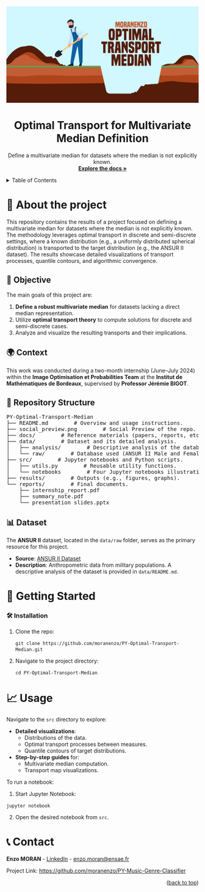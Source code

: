 <a id="readme-top"></a>


<!-- PROJECT LOGO -->
<br />
<div align="center">
  <a href="https://github.com/moranenzo/PY-Optimal-Transport-Median">
    <img src="social_preview.png">
  </a>

<h1 align="center">Optimal Transport for Multivariate Median Definition</h3>

  <p>
    Define a multivariate median for datasets where the median is not explicitly known.
    <br />
    <a href="https://github.com/moranenzo/PY-Music-Genre-Classifier"><strong>Explore the docs »</strong></a>
    <br />
  </p>
</div>


<!-- TABLE OF CONTENTS -->
<details>
  <summary>Table of Contents</summary>
  <ol>
    <li>
      <a href="#about-the-project">📄 About The Project</a>
      <ul>
	<li><a href="#objective">🎯 Objective</a></li>
	<li><a href="#context">🌍 Context</a></li>
        <li><a href="#repository-structure">📁 Repository Structure</a></li>
        <li><a href="#dataset">📊 Dataset</a></li>
      </ul>
    </li>
    <li>
      <a href="#getting-started">🚀 Getting Started</a>
      <ul>
        <li><a href="#installation">🛠️ Installation</a></li>
      </ul>
    </li>
    <li><a href="#usage">📈 Usage</a></li>
    <li><a href="#contact">📞 Contact</a></li>
  </ol>
</details>



<!-- ABOUT THE PROJECT -->
<h1 id="about-the-project">📄 About the project</h1>

<p>
This repository contains the results of a project focused on defining a multivariate median for datasets where the median is not explicitly known. The methodology leverages optimal transport in discrete and semi-discrete settings, where a known distribution (e.g., a uniformly distributed spherical distribution) is transported to the target distribution (e.g., the ANSUR II dataset).
The results showcase detailed visualizations of transport processes, quantile contours, and algorithmic convergence.
</p>


<!-- OBJECTIVE -->
<h2 id="objective">🎯 Objective</h2>
<p>The main goals of this project are:</p>
<ol>
  <li><strong>Define a robust multivariate median</strong> for datasets lacking a direct median representation.</li>
  <li>Utilize <strong>optimal transport theory</strong> to compute solutions for discrete and semi-discrete cases.</li>
  <li>Analyze and visualize the resulting transports and their implications.</li>
</ol>


<!-- CONTEXT -->
<h2 id="context">🌍 Context</h2>
<p>
This work was conducted during a two-month internship (June–July 2024) within the <strong>Image Optimisation et Probabilities Team</strong> at the <strong>Institut de Mathématiques de Bordeaux</strong>, supervised by <strong>Professor Jérémie BIGOT</strong>.
</p>


<!-- REPOSITORY STRUCTURE -->
<h2 id="repository-structure">📁 Repository Structure</h2>
<pre>
PY-Optimal-Transport-Median
├── README.md        # Overview and usage instructions.
├── social_preview.png        # Social Preview of the repo.
├── docs/        # Reference materials (papers, reports, etc.).
├── data/        # Dataset and its detailed analysis.
│   ├── analysis/        # Descriptive analysis of the database variables.
│   └── raw/        # Database used (ANSUR II Male and Female)
├── src/        # Jupyter notebooks and Python scripts.
│   ├── utils.py        # Reusable utility functions.
│   └── notebooks        # Four Jupyter notebooks illustrating key processes.
├── results/        # Outputs (e.g., figures, graphs).
└── reports/        # Final documents.
    ├── internship_report.pdf
    ├── summary_note.pdf
    └── presentation_slides.pptx
</pre>


<!-- DATASET -->
<h2 id="dataset">📊 Dataset</h2>
<p>The <strong>ANSUR II</strong> dataset, located in the <code>data/raw</code> folder, serves as the primary resource for this project.</p>

<ul>
  <li><strong>Source</strong>: <a href="https://www.openicpsr.org/openicpsr/project/120028/version/V1/view">ANSUR II Dataset</a></li>
  <li><strong>Description</strong>: Anthropometric data from military populations. A descriptive analysis of the dataset is provided in <code>data/README.md</code>.</li>
</ul>



<!-- GETTING STARTED -->
<h1 id="getting-started">🚀 Getting Started</h1>


<!-- INSTALLATION -->
<h3 id="installation">🛠️ Installation</h3>
<ol>
  <li>Clone the repo:
    <pre><code>git clone https://github.com/moranenzo/PY-Optimal-Transport-Median.git</code></pre>
  </li>
  <li>Navigate to the project directory:
    <pre><code>cd PY-Optimal-Transport-Median</code></pre>
  </li>
</ol>



<!-- USAGE -->
<h1 id="usage">📈 Usage</h1>
<p>Navigate to the <code>src</code> directory to explore:</p>
<ul>
  <li><strong>Detailed visualizations</strong>:
    <ul>
      <li>Distributions of the data.</li>
      <li>Optimal transport processes between measures.</li>
      <li>Quantile contours of target distributions.</li>
    </ul>
  </li>
  <li><strong>Step-by-step guides</strong> for:
    <ul>
      <li>Multivariate median computation.</li>
      <li>Transport map visualizations.</li>
    </ul>
  </li>
</ul>

<p>To run a notebook:</p>
<ol>
  <li>Start Jupyter Notebook:</li>
</ol>

<pre><code>jupyter notebook
</code></pre>

<ol start="2">
  <li>Open the desired notebook from <code>src</code>.</li>
</ol>



<!-- CONTACT -->
<h1 id="contact">📞 Contact</h1>
<p>
  <strong>Enzo MORAN</strong> - <a href="https://www.linkedin.com/in/moranenzo/" target="_blank">LinkedIn</a> - <a href="mailto:enzo.moran@ensae.fr">enzo.moran@ensae.fr</a></li>
</p>

<p>Project Link: <a href="https://github.com/moranenzo/PY-Music-Genre-Classifier" target="_blank">https://github.com/moranenzo/PY-Music-Genre-Classifier</a></p>



<p align="right">(<a href="#readme-top">back to top</a>)</p>
